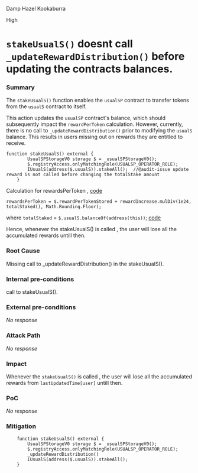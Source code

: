 Damp Hazel Kookaburra

High

# `stakeUsualS()` doesnt call `_updateRewardDistribution()` before updating the contracts balances.

### Summary
The `stakeUsualS()` function enables the `usualSP` contract to transfer tokens from the `usualS` contract to itself.

This action updates the `usualSP` contract's balance, which should subsequently impact the `rewardPerToken` calculation. However, currently, there is no call to `_updateRewardDistribution()` prior to modifying the `usualS` balance.
This results in users missing out on rewards they are entitled to receive.

```solidity
function stakeUsualS() external {
        UsualSPStorageV0 storage $ = _usualSPStorageV0();
        $.registryAccess.onlyMatchingRole(USUALSP_OPERATOR_ROLE);
        IUsualS(address($.usualS)).stakeAll();  //@audit-issue update reward is not called before changing the totalStake amount
    }
```

Calculation for rewardsPerToken ,
[code](https://github.com/sherlock-audit/2024-10-usual-labs-v1/blob/4fb4a64a479e0b9b8f93934220e891c29d54df33/pegasus/packages/solidity/src/modules/RewardAccrualBase.sol#L124)
```solidity
rewardsPerToken = $.rewardPerTokenStored + rewardIncrease.mulDiv(1e24, totalStaked(), Math.Rounding.Floor);
```
where `totalStaked` =  `$.usualS.balanceOf(address(this))`; [code](https://github.com/sherlock-audit/2024-10-usual-labs-v1/blob/4fb4a64a479e0b9b8f93934220e891c29d54df33/pegasus/packages/solidity/src/token/UsualSP.sol#L451)

Hence, whenever the stakeUsualS() is called , the user will lose all the accumulated rewards untill then.

### Root Cause

Missing call to _updateRewardDistribution() in the stakeUsualS(). 


### Internal pre-conditions
call to stakeUsualS().


### External pre-conditions

_No response_

### Attack Path

_No response_

### Impact

Whenever the `stakeUsualS()` is called , the user will lose all the accumulated rewards from `lastUpdatedTime[user]` untill then.

### PoC
_No response_

### Mitigation

```solidity
    function stakeUsualS() external {
        UsualSPStorageV0 storage $ = _usualSPStorageV0();
        $.registryAccess.onlyMatchingRole(USUALSP_OPERATOR_ROLE);
        _updateRewardDistribution()
        IUsualS(address($.usualS)).stakeAll(); 
    }
```